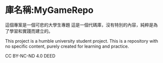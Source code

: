 # 庫名稱:MyGameRepo

這個專案是一個可悲的大學生專題
這是一個代碼庫，沒有特別的內容，純粹是為了學習和實踐而建立的。

This project is a humble university student project.
This is a repository with no specific content, purely created for learning and practice.

CC BY-NC-ND 4.0 DEED